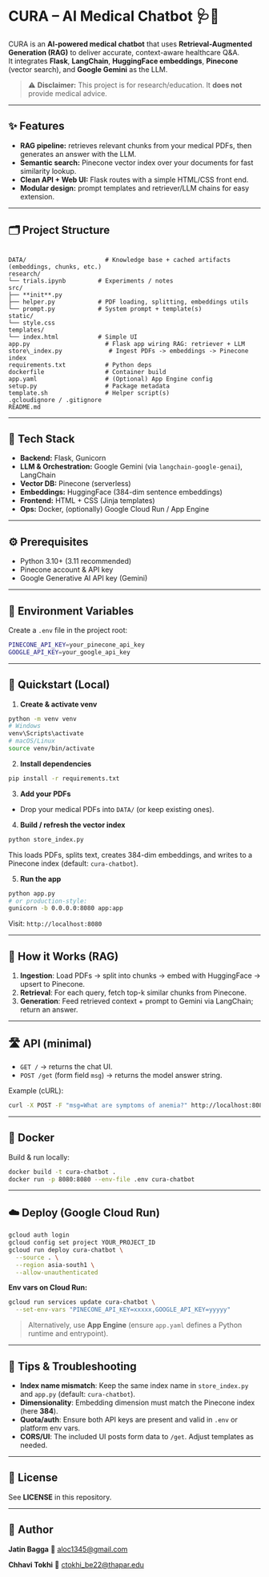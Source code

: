 
# CURA – AI Medical Chatbot 🩺🤖

CURA is an **AI-powered medical chatbot** that uses **Retrieval-Augmented Generation (RAG)** to deliver accurate, context-aware healthcare Q&A.  
It integrates **Flask**, **LangChain**, **HuggingFace embeddings**, **Pinecone** (vector search), and **Google Gemini** as the LLM.

> ⚠️ **Disclaimer:** This project is for research/education. It **does not** provide medical advice.

---

## ✨ Features
- **RAG pipeline:** retrieves relevant chunks from your medical PDFs, then generates an answer with the LLM.
- **Semantic search:** Pinecone vector index over your documents for fast similarity lookup.
- **Clean API + Web UI:** Flask routes with a simple HTML/CSS front end.
- **Modular design:** prompt templates and retriever/LLM chains for easy extension.

---

## 🗂️ Project Structure
```

DATA/                      # Knowledge base + cached artifacts (embeddings, chunks, etc.)
research/
└── trials.ipynb         # Experiments / notes
src/
├── **init**.py
├── helper.py            # PDF loading, splitting, embeddings utils
└── prompt.py            # System prompt + template(s)
static/
└── style.css
templates/
└── index.html           # Simple UI
app.py                     # Flask app wiring RAG: retriever + LLM
store\_index.py             # Ingest PDFs -> embeddings -> Pinecone index
requirements.txt           # Python deps
dockerfile                 # Container build
app.yaml                   # (Optional) App Engine config
setup.py                   # Package metadata
template.sh                # Helper script(s)
.gcloudignore / .gitignore
README.md

````

---

## 🧰 Tech Stack
- **Backend:** Flask, Gunicorn  
- **LLM & Orchestration:** Google Gemini (via `langchain-google-genai`), LangChain  
- **Vector DB:** Pinecone (serverless)  
- **Embeddings:** HuggingFace (384-dim sentence embeddings)  
- **Frontend:** HTML + CSS (Jinja templates)  
- **Ops:** Docker, (optionally) Google Cloud Run / App Engine

---

## ⚙️ Prerequisites
- Python 3.10+ (3.11 recommended)  
- Pinecone account & API key  
- Google Generative AI API key (Gemini)

---

## 🔐 Environment Variables
Create a `.env` file in the project root:
```bash
PINECONE_API_KEY=your_pinecone_api_key
GOOGLE_API_KEY=your_google_api_key
````

---

## 🚀 Quickstart (Local)

1. **Create & activate venv**

```bash
python -m venv venv
# Windows
venv\Scripts\activate
# macOS/Linux
source venv/bin/activate
```

2. **Install dependencies**

```bash
pip install -r requirements.txt
```

3. **Add your PDFs**

* Drop your medical PDFs into `DATA/` (or keep existing ones).

4. **Build / refresh the vector index**

```bash
python store_index.py
```

This loads PDFs, splits text, creates 384-dim embeddings, and writes to a Pinecone index (default: `cura-chatbot`).

5. **Run the app**

```bash
python app.py
# or production-style:
gunicorn -b 0.0.0.0:8080 app:app
```

Visit: `http://localhost:8080`

---

## 🧠 How it Works (RAG)

1. **Ingestion**: Load PDFs → split into chunks → embed with HuggingFace → upsert to Pinecone.
2. **Retrieval**: For each query, fetch top-k similar chunks from Pinecone.
3. **Generation**: Feed retrieved context + prompt to Gemini via LangChain; return an answer.

---

## 🛣️ API (minimal)

* `GET /` → returns the chat UI.
* `POST /get` (form field `msg`) → returns the model answer string.

Example (cURL):

```bash
curl -X POST -F "msg=What are symptoms of anemia?" http://localhost:8080/get
```

---

## 🐳 Docker

Build & run locally:

```bash
docker build -t cura-chatbot .
docker run -p 8080:8080 --env-file .env cura-chatbot
```

---

## ☁️ Deploy (Google Cloud Run)

```bash
gcloud auth login
gcloud config set project YOUR_PROJECT_ID
gcloud run deploy cura-chatbot \
  --source . \
  --region asia-south1 \
  --allow-unauthenticated
```

**Env vars on Cloud Run:**

```bash
gcloud run services update cura-chatbot \
  --set-env-vars "PINECONE_API_KEY=xxxxx,GOOGLE_API_KEY=yyyyy"
```

> Alternatively, use **App Engine** (ensure `app.yaml` defines a Python runtime and entrypoint).

---

## 🧪 Tips & Troubleshooting

* **Index name mismatch**: Keep the same index name in `store_index.py` and `app.py` (default: `cura-chatbot`).
* **Dimensionality**: Embedding dimension must match the Pinecone index (here **384**).
* **Quota/auth**: Ensure both API keys are present and valid in `.env` or platform env vars.
* **CORS/UI**: The included UI posts form data to `/get`. Adjust templates as needed.

---

## 📜 License

See **LICENSE** in this repository.

---

## 👤 Author

**Jatin Bagga**
📧 [aloc1345@gmail.com](mailto:aloc1345@gmail.com)

**Chhavi Tokhi**
📧 [ctokhi_be22@thapar.edu](mailto:ctokhi_be22@thapar.edu)
